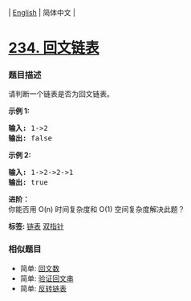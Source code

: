 | [English](README_EN.md) | 简体中文 |

# [234. 回文链表](https://leetcode-cn.com/problems/palindrome-linked-list)
 ### 题目描述
<p>请判断一个链表是否为回文链表。</p>

<p><strong>示例 1:</strong></p>

<pre><strong>输入:</strong> 1-&gt;2
<strong>输出:</strong> false</pre>

<p><strong>示例 2:</strong></p>

<pre><strong>输入:</strong> 1-&gt;2-&gt;2-&gt;1
<strong>输出:</strong> true
</pre>

<p><strong>进阶：</strong><br>
你能否用&nbsp;O(n) 时间复杂度和 O(1) 空间复杂度解决此题？</p>

**标签:**  [链表](https://leetcode-cn.com/tag/linked-list) [双指针](https://leetcode-cn.com/tag/two-pointers) 
 ### 相似题目
- 简单:	[回文数](https://leetcode-cn.com/problems/palindrome-number) 
- 简单:	[验证回文串](https://leetcode-cn.com/problems/valid-palindrome) 
- 简单:	[反转链表](https://leetcode-cn.com/problems/reverse-linked-list) 
